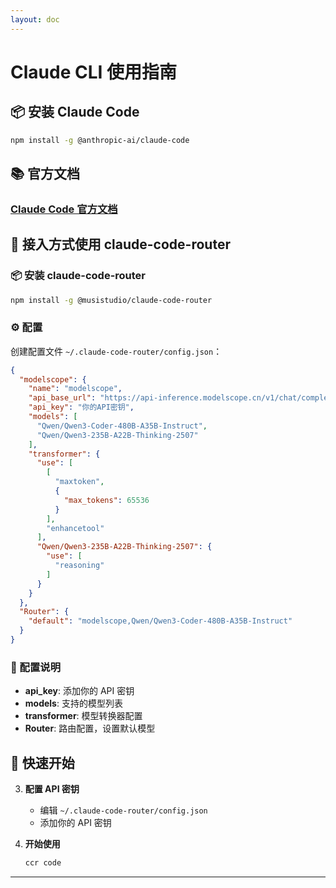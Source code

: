 ```yaml
---
layout: doc
---
```


# Claude CLI 使用指南

<div class="doc-section">

## 📦 安装 Claude Code

```bash
npm install -g @anthropic-ai/claude-code
```

</div>

<div class="doc-section">

## 📚 官方文档

### [Claude Code 官方文档](https://docs.anthropic.com/en/docs/claude-code/overview)

</div>

<div class="router-section">

## 🔄 接入方式使用 claude-code-router

### 📦 安装 claude-code-router

```bash
npm install -g @musistudio/claude-code-router
```

### ⚙️ 配置

创建配置文件 `~/.claude-code-router/config.json`：

```json
{
  "modelscope": {
    "name": "modelscope",
    "api_base_url": "https://api-inference.modelscope.cn/v1/chat/completions",
    "api_key": "你的API密钥",
    "models": [
      "Qwen/Qwen3-Coder-480B-A35B-Instruct",
      "Qwen/Qwen3-235B-A22B-Thinking-2507"
    ],
    "transformer": {
      "use": [
        [
          "maxtoken",
          {
            "max_tokens": 65536
          }
        ],
        "enhancetool"
      ],
      "Qwen/Qwen3-235B-A22B-Thinking-2507": {
        "use": [
          "reasoning"
        ]
      }
    }
  },
  "Router": {
    "default": "modelscope,Qwen/Qwen3-Coder-480B-A35B-Instruct"
  }
}
```

### 🔧 配置说明

- **api_key**: 添加你的 API 密钥
- **models**: 支持的模型列表
- **transformer**: 模型转换器配置
- **Router**: 路由配置，设置默认模型

</div>

<div class="install-section">

## 🚀 快速开始

3. **配置 API 密钥**
   - 编辑 `~/.claude-code-router/config.json`
   - 添加你的 API 密钥

4. **开始使用**
   ```bash
   ccr code
   ```

</div>

---
